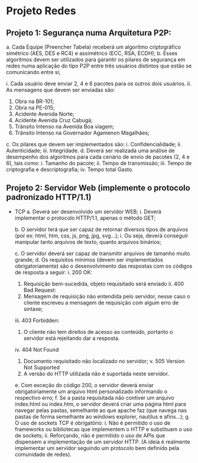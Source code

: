 # Projeto Redes 

## Projeto 1: Segurança numa Arquitetura P2P:
  a. Cada Equipe (Preencher Tabela) receberá um algoritmo criptográfico
simétrico (AES, DES e RC4) e assimétrico (ECC, RSA, ECDH);
  b. Esses algoritmos devem ser utilizados para garantir os pilares de
segurança em redes numa aplicação do tipo P2P entre três usuários
distintos que estão se comunicando entre si;

  i. Cada usuário deve enviar 2, 4 e 6 pacotes para os outros dois
usuários.
ii. As mensagens que devem ser enviadas são:
  1. Obra na BR-101;
  2. Obra na PE-015;
  3. Acidente Avenida Norte;
  4. Acidente Avenida Cruz Cabugá;
  5. Trânsito Intenso na Avenida Boa viagem;
  6. Trânsito Intenso na Governador Agamenon Magalhães;

  c. Os pilares que devem ser implementados são:
  i. Confidencialidade;
  ii. Autenticidade;
  iii. Integridade.
  d. Deverá ser realizada uma análise de desempenho dos algoritmos para
cada cenário de envio de pacotes (2, 4 e 6), tais como:
  i. Tamanho do pacote;
  ii. Tempo de transmissão;
  iii. Tempo de criptografia e descriptografia;
  iv. Tempo total Gasto.
  
## Projeto 2: Servidor Web (implemente o protocolo padronizado HTTP/1.1)
- TCP
  a. Deverá ser desenvolvido um servidor WEB;
  i. Deverá implementar o protocolo HTTP/1.1, apenas o método
  GET;

  b. O servidor terá que ser capaz de retornar diversos tipos de arquivos (por
  ex: html, htm, css, js, png, jpg, svg...);
  i. Ou seja, deverá conseguir manipular tanto arquivos de texto,
quanto arquivos binários;

  c. O servidor deverá ser capaz de transmitir arquivos de tamanho muito
grande;
  d. Os requisitos mínimos (devem ser implementados obrigatoriamente) são
o desenvolvimento das respostas com os códigos de resposta a seguir:
  i. 200 OK:
  1. Requisição bem-sucedida, objeto requisitado será enviado
  ii. 400 Bad Request:
  1. Mensagem de requisição não entendida pelo servidor,
nesse caso o cliente escreveu a mensagem de requisição
com algum erro de sintaxe;

  iii. 403 Forbidden:

  1. O cliente não tem direitos de acesso ao conteúdo, portanto
o servidor está rejeitando dar a resposta.

  iv. 404 Not Found

  1. Documento requisitado não localizado no servidor;
v. 505 Version Not Supported
  1. A versão do HTTP utilizada não é suportada neste
servidor.

  e. Com exceção do código 200, o servidor deverá enviar obrigatoriamente
um arquivo html personalizado informando o respectivo erro;
  f. Se a pasta requisitada não contiver um arquivo index.html ou index.htm,
o servidor deverá criar uma página html para navegar pelas pastas,
semelhante ao que apache faz (que navega nas pastas de forma
semelhante ao windows explorer, nautilus e afins...);
  g. O uso de sockets TCP é obrigatório:
  i. Não é permitido o uso de frameworks ou bibliotecas que
implementem o HTTP e substituam o uso de sockets;
  ii. Reforçando, não é permitido o uso de APIs que dispensem a
implementação de um servidor HTTP. (A ideia é realmente
implementar um servidor seguindo um protocolo bem definido
pela comunidade de redes).
  
  
